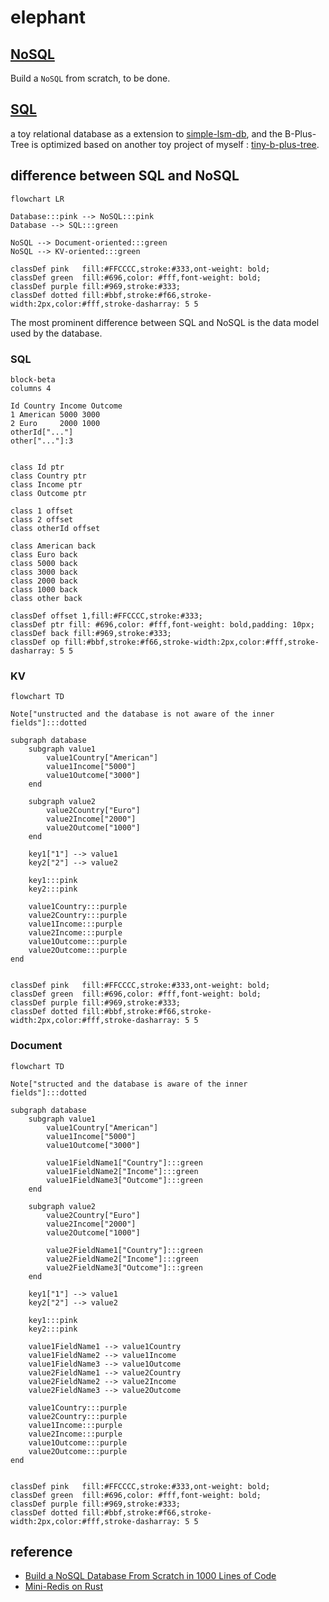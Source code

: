 # elephant

## [NoSQL](./nosql/readme.md)

Build a `NoSQL` from scratch, to be done.

## [SQL](./sql/readme.md)

a toy relational database as a extension to [simple-lsm-db](https://github.com/0x822a5b87/simple-lsm-db), and the B-Plus-Tree is optimized based on another toy project of myself : [tiny-b-plus-tree](https://github.com/0x822a5b87/tiny-tree/tree/main/b-plus-tree).

## difference between SQL and NoSQL

```mermaid
flowchart LR

Database:::pink --> NoSQL:::pink
Database --> SQL:::green

NoSQL --> Document-oriented:::green
NoSQL --> KV-oriented:::green

classDef pink   fill:#FFCCCC,stroke:#333,ont-weight: bold;
classDef green  fill:#696,color: #fff,font-weight: bold;
classDef purple fill:#969,stroke:#333;
classDef dotted fill:#bbf,stroke:#f66,stroke-width:2px,color:#fff,stroke-dasharray: 5 5
```

The most prominent difference between SQL and NoSQL is the data model used by the database.

### SQL

```mermaid
block-beta
columns 4

Id Country Income Outcome
1 American 5000 3000
2 Euro     2000 1000
otherId["..."]
other["..."]:3


class Id ptr
class Country ptr
class Income ptr
class Outcome ptr

class 1 offset
class 2 offset
class otherId offset

class American back
class Euro back
class 5000 back
class 3000 back
class 2000 back
class 1000 back
class other back

classDef offset 1,fill:#FFCCCC,stroke:#333;
classDef ptr fill: #696,color: #fff,font-weight: bold,padding: 10px;
classDef back fill:#969,stroke:#333;
classDef op fill:#bbf,stroke:#f66,stroke-width:2px,color:#fff,stroke-dasharray: 5 5
```

### KV

```mermaid
flowchart TD

Note["unstructed and the database is not aware of the inner fields"]:::dotted

subgraph database
    subgraph value1
        value1Country["American"]
        value1Income["5000"]
        value1Outcome["3000"]
    end

    subgraph value2
        value2Country["Euro"]
        value2Income["2000"]
        value2Outcome["1000"]
    end

    key1["1"] --> value1
    key2["2"] --> value2

    key1:::pink
    key2:::pink

    value1Country:::purple
    value2Country:::purple
    value1Income:::purple
    value2Income:::purple
    value1Outcome:::purple
    value2Outcome:::purple
end


classDef pink   fill:#FFCCCC,stroke:#333,ont-weight: bold;
classDef green  fill:#696,color: #fff,font-weight: bold;
classDef purple fill:#969,stroke:#333;
classDef dotted fill:#bbf,stroke:#f66,stroke-width:2px,color:#fff,stroke-dasharray: 5 5
```

### Document

```mermaid
flowchart TD

Note["structed and the database is aware of the inner fields"]:::dotted

subgraph database
    subgraph value1
        value1Country["American"]
        value1Income["5000"]
        value1Outcome["3000"]

        value1FieldName1["Country"]:::green
        value1FieldName2["Income"]:::green
        value1FieldName3["Outcome"]:::green
    end

    subgraph value2
        value2Country["Euro"]
        value2Income["2000"]
        value2Outcome["1000"]

        value2FieldName1["Country"]:::green
        value2FieldName2["Income"]:::green
        value2FieldName3["Outcome"]:::green
    end

    key1["1"] --> value1
    key2["2"] --> value2

    key1:::pink
    key2:::pink

    value1FieldName1 --> value1Country
    value1FieldName2 --> value1Income
    value1FieldName3 --> value1Outcome
    value2FieldName1 --> value2Country
    value2FieldName2 --> value2Income
    value2FieldName3 --> value2Outcome

    value1Country:::purple
    value2Country:::purple
    value1Income:::purple
    value2Income:::purple
    value1Outcome:::purple
    value2Outcome:::purple
end


classDef pink   fill:#FFCCCC,stroke:#333,ont-weight: bold;
classDef green  fill:#696,color: #fff,font-weight: bold;
classDef purple fill:#969,stroke:#333;
classDef dotted fill:#bbf,stroke:#f66,stroke-width:2px,color:#fff,stroke-dasharray: 5 5
```

## reference

- [Build a NoSQL Database From Scratch in 1000 Lines of Code](https://betterprogramming.pub/build-a-nosql-database-from-the-scratch-in-1000-lines-of-code-8ed1c15ed924)
- [Mini-Redis on Rust](https://tokio.rs/tokio/tutorial)